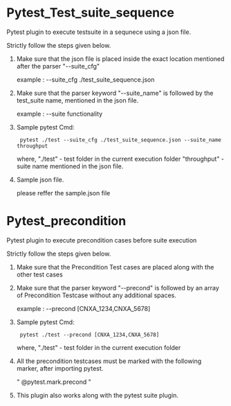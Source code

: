 # Pytest_Test_suite_sequence
Pytest plugin to execute testsuite in a sequnece using a json file.

Strictly follow the steps given below. 

1. Make sure that the json file is placed inside the exact location mentioned after the parser "--suite_cfg" 

    example : --suite_cfg ./test_suite_sequence.json

2. Make sure that the parser keyword "--suite_name" is followed by the test_suite name, mentioned in the json file.

    example : --suite functionality

3. Sample pytest Cmd:

        pytest ./test --suite_cfg ./test_suite_sequence.json --suite_name throughput

    where,
    "./test" - test folder in the current execution folder
    "throughput" - suite name mentioned in the json file.

4. Sample json file.

    please reffer the sample.json file

# Pytest_precondition

Pytest plugin to execute precondition cases before suite execution

Strictly follow the steps given below. 

1. Make sure that the Precondition Test cases are placed along with the other test cases

2. Make sure that the parser keyword "--precond" is followed by an array of Precondition Testcase
   without any additional spaces.

    example : --precond [CNXA_1234,CNXA_5678] 

3. Sample pytest Cmd:

        pytest ./test --precond [CNXA_1234,CNXA_5678]

    where,
    "./test" - test folder in the current execution folder

4. All the precondition testcases must be marked with the following marker, after importing pytest.

   " @pytest.mark.precond "

5. This plugin also works along with the pytest suite plugin.
